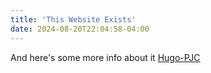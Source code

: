 ```yaml
---
title: 'This Website Exists'
date: 2024-08-20T22:04:58-04:00
---
```

And here's some more info about it [Hugo-PJC](https://github.com/calefrey/hugo-pjc)